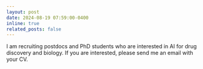 ```yaml
---
layout: post
date: 2024-08-19 07:59:00-0400
inline: true
related_posts: false
---
```


I am recruiting postdocs and PhD students who are interested in AI for drug discovery and biology. If you are interested, please send me an email with your CV.
